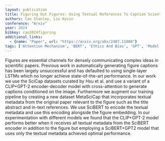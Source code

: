 ```yaml
---
layout: publication
title: Figuring Out Figures: Using Textual References To Caption Scientific Figures
authors: Cao Stanley, Liu Kevin
conference: "Arxiv"
year: 2024
bibkey: cao2024figuring
additional_links:
  - {name: "Paper", url: "https://arxiv.org/abs/2407.11008"}
tags: ['Attention Mechanism', 'BERT', 'Ethics And Bias', 'GPT', 'Model Architecture', 'Training Techniques']
---
```

Figures are essential channels for densely communicating complex ideas in scientific papers. Previous work in automatically generating figure captions has been largely unsuccessful and has defaulted to using single-layer LSTMs which no longer achieve state-of-the-art performance. In our work we use the SciCap datasets curated by Hsu et al. and use a variant of a CLIP+GPT-2 encoder-decoder model with cross-attention to generate captions conditioned on the image. Furthermore we augment our training pipeline by creating a new dataset MetaSciCap that incorporates textual metadata from the original paper relevant to the figure such as the title abstract and in-text references. We use SciBERT to encode the textual metadata and use this encoding alongside the figure embedding. In our experimentation with different models we found that the CLIP+GPT-2 model performs better when it receives all textual metadata from the SciBERT encoder in addition to the figure but employing a SciBERT+GPT2 model that uses only the textual metadata achieved optimal performance.
